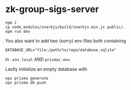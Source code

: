 # zk-group-sigs-server

```
npm i
cp node_modules/snarkjs/build/snarkjs.min.js public/.
npm run dev
```

You also want to add two (sorry) env files both containing

```
DATABASE_URL="file:/path/to/repo/database.sqlite"
```

in `.env.local` AND `prisma/.env`.

Lastly initialize an empty database with

```
npx prisma generate
npx prisma db push
```
